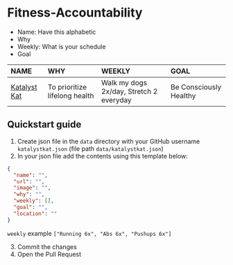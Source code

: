 # Fitness-Accountability

- Name: Have this alphabetic
- Why
- Weekly: What is your schedule
- Goal

| NAME | WHY | WEEKLY | GOAL |
| :--- | :--- | :--- | :--- |
| [Katalyst Kat](https://github.com/katalystkat) | To prioritize lifelong health| Walk my dogs 2x/day, Stretch 2 everyday | Be Consciously Healthy |

## Quickstart guide

1. Create json file in the `data` directory with your GitHub username `katalystkat.json` (file path `data/katalystkat.json`)
2. In your json file add the contents using this template below:

```json
{
  "name": "",
  "url": "",
  "image": "",
  "why": "",
  "weekly": [],
  "goal": "",
  "location": ""
}
```

`weekly` example `["Running 6x", "Abs 6x", "Pushups 6x"]`

3. Commit the changes
4. Open the Pull Request
